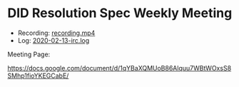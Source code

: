 # DID Resolution Spec Weekly Meeting

* Recording: [recording.mp4](recording.mp4)
* Log: [2020-02-13-irc.log](2020-02-13-irc.log)

Meeting Page:

https://docs.google.com/document/d/1qYBaXQMUoB86Alquu7WBtWOxsS8SMhp1fioYKEGCabE/
